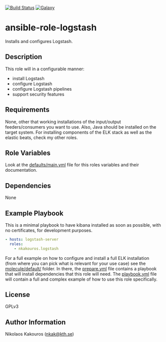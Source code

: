 [![Build
Status](https://travis-ci.com/nkakouros-original/ansible-role-logstash.svg?branch=master)](https://travis-ci.com/nkakouros-original/ansible-role-logstash)
[![Galaxy](https://img.shields.io/badge/galaxy-nkakouros.logstash-blue.svg)](https://galaxy.ansible.com/nkakouros/logstash/)

ansible-role-logstash
=========

Installs and configures Logstash.

Description
-----------

This role will in a configurable manner:

- install Logstash
- configure Logstash
- configure Logstash pipelines
- support security features

Requirements
------------

None, other that working installations of the input/output feeders/consumers
you want to use. Also, Java should be installed on the target system. For
installing components of the ELK stack as well as the elastic beats, check my
other roles.

Role Variables
--------------

Look at the [defaults/main.yml](defaults/main.yml) file for this roles
variables
and their documentation.

Dependencies
------------

None

Example Playbook
----------------

This is a minimal playbook to have kibana installed as soon as possible, with
no
certificates, for development purposes.

```yaml
- hosts: logstash-server
  roles:
    - nkakouros.logstash
```

For a full example on how to configure and install a full ELK installation (from
where you can pick what is relevant for your use case) see the
[molecule/default/](molecule/default/) folder. In there, the
[prepare.yml](molecule/default/prepare.yml) file contains a playbook that will
install dependencies that this role will need. The
[playbook.yml](molecule/default/playbook.yml) file will contain a full and
complex example of how to use this role specifically.

License
-------

GPLv3

Author Information
------------------

Nikolaos Kakouros (nkak@kth.se)
